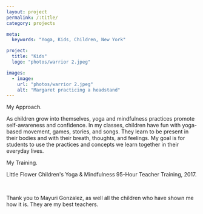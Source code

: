 ```yaml
---
layout: project
permalink: /:title/
category: projects

meta:
  keywords: "Yoga, Kids, Children, New York"

project:
  title: "Kids"
  logo: "photos/warrior 2.jpeg"

images:
  - image:
    url: "photos/warrior 2.jpeg"
    alt: "Margaret practicing a headstand"
---
```

<span class="h2">My Approach.</span>

<p>As children grow into themselves, yoga and mindfulness practices promote self-awareness and confidence. In my classes, children have fun with yoga-based movement, games, stories, and songs. They learn to be present in their bodies and with their breath, thoughts, and feelings. My goal is for students to use the practices and concepts we learn together in their everyday lives.</p>


<span class="h2">My Training.</span>
<p>Little Flower Children's Yoga & Mindfulness 95-Hour Teacher Training, 2017.</p>

<br />
  
<p>Thank you to Mayuri Gonzalez, as well all the children who have shown me how it is. They are my best teachers.</p>

</div>
